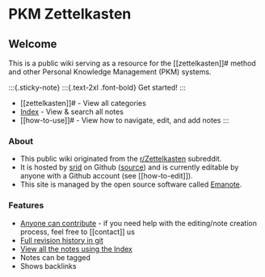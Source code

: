 # PKM Zettelkasten

## Welcome
This is a public wiki serving as a resource for the [[zettelkasten]]# method and other Personal Knowledge Management (PKM) systems.

:::{.sticky-note}
:::{.text-2xl .font-bold}
Get started!
:::
- [[zettelkasten]]# - View all categories
- [Index][index] - View & search all notes
- [[how-to-use]]# - View how to navigate, edit, and add notes
:::

### About
- This public wiki originated from the [r/Zettelkasten](https://reddit.com/r/Zettelkasten/) subreddit.
- It is hosted by [srid](https://srid.ca) on Github ([source](https://github.com/Kuratoro/zk.zettel.page)) and is currently editable by anyone with a Github account (see [[how-to-edit]]). 
- This site is managed by the open source software called [Emanote](https://note.ema.srid.ca/).

### Features
* [Anyone can contribute](https://github.com/Kuratoro/zk.zettel.page/edit/master/index.md) - if you need help with the editing/note creation process, feel free to [[contact]] us
* [Full revision history in git](https://github.com/Kuratoro/zk.zettel.page/commits/master)
* [View all the notes using the Index][index]
* Notes can be tagged
* Shows backlinks

[index]: -/all
